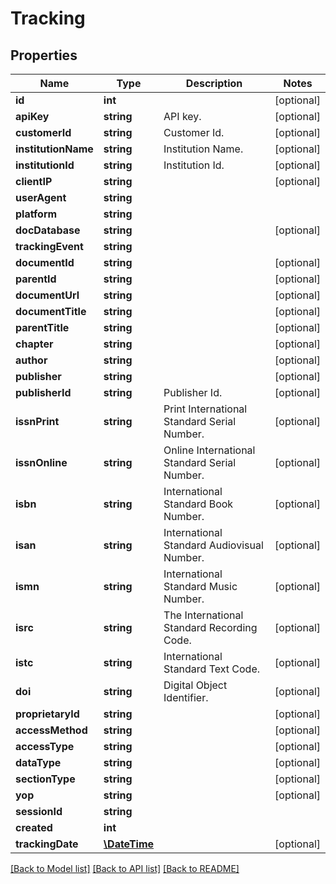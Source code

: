 # Tracking

## Properties
Name | Type | Description | Notes
------------ | ------------- | ------------- | -------------
**id** | **int** |  | [optional] 
**apiKey** | **string** | API key. | [optional] 
**customerId** | **string** | Customer Id. | [optional] 
**institutionName** | **string** | Institution Name. | [optional] 
**institutionId** | **string** | Institution Id. | [optional] 
**clientIP** | **string** |  | [optional] 
**userAgent** | **string** |  | 
**platform** | **string** |  | 
**docDatabase** | **string** |  | [optional] 
**trackingEvent** | **string** |  | 
**documentId** | **string** |  | [optional] 
**parentId** | **string** |  | [optional] 
**documentUrl** | **string** |  | [optional] 
**documentTitle** | **string** |  | [optional] 
**parentTitle** | **string** |  | [optional] 
**chapter** | **string** |  | [optional] 
**author** | **string** |  | [optional] 
**publisher** | **string** |  | [optional] 
**publisherId** | **string** | Publisher Id. | [optional] 
**issnPrint** | **string** | Print International Standard Serial Number. | [optional] 
**issnOnline** | **string** | Online International Standard Serial Number. | [optional] 
**isbn** | **string** | International Standard Book Number. | [optional] 
**isan** | **string** | International Standard Audiovisual Number. | [optional] 
**ismn** | **string** | International Standard Music Number. | [optional] 
**isrc** | **string** | The International Standard Recording Code. | [optional] 
**istc** | **string** | International Standard Text Code. | [optional] 
**doi** | **string** | Digital Object Identifier. | [optional] 
**proprietaryId** | **string** |  | [optional] 
**accessMethod** | **string** |  | [optional] 
**accessType** | **string** |  | [optional] 
**dataType** | **string** |  | [optional] 
**sectionType** | **string** |  | [optional] 
**yop** | **string** |  | [optional] 
**sessionId** | **string** |  | 
**created** | **int** |  | 
**trackingDate** | [**\DateTime**](\DateTime.md) |  | [optional] 

[[Back to Model list]](../README.md#documentation-for-models) [[Back to API list]](../README.md#documentation-for-api-endpoints) [[Back to README]](../README.md)


